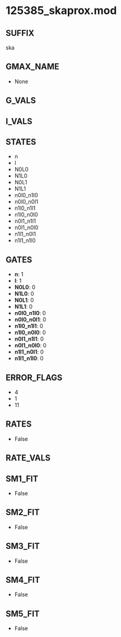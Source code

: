 # 125385_skaprox.mod

## SUFFIX

ska

## GMAX_NAME

- None

## G_VALS


## I_VALS


## STATES

- n
- l
- N0L0
- N1L0
- N0L1
- N1L1
- n0l0_n1l0
- n0l0_n0l1
- n1l0_n1l1
- n1l0_n0l0
- n0l1_n1l1
- n0l1_n0l0
- n1l1_n0l1
- n1l1_n1l0

## GATES

- **n**: 1
- **l**: 1
- **N0L0**: 0
- **N1L0**: 0
- **N0L1**: 0
- **N1L1**: 0
- **n0l0_n1l0**: 0
- **n0l0_n0l1**: 0
- **n1l0_n1l1**: 0
- **n1l0_n0l0**: 0
- **n0l1_n1l1**: 0
- **n0l1_n0l0**: 0
- **n1l1_n0l1**: 0
- **n1l1_n1l0**: 0

## ERROR_FLAGS

- 4
- 1
- 11

## RATES

- False

## RATE_VALS


## SM1_FIT

- False

## SM2_FIT

- False

## SM3_FIT

- False

## SM4_FIT

- False

## SM5_FIT

- False

